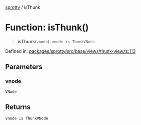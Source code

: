 
[sprotty](../globals) / isThunk

# Function: isThunk()

> **isThunk**(`vnode`): `vnode is ThunkVNode`

Defined in: [packages/sprotty/src/base/views/thunk-view.ts:113](https://github.com/eclipse-sprotty/sprotty/blob/f9b2433481cc27a1ac0c92d525a92039ae7f6c76/packages/sprotty/src/base/views/thunk-view.ts#L113)

## Parameters

### vnode

`VNode`

## Returns

`vnode is ThunkVNode`
